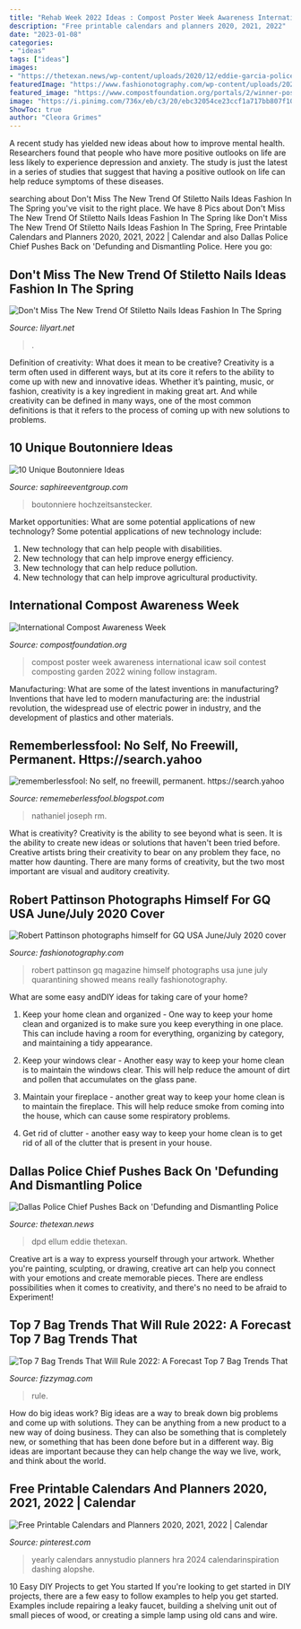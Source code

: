 ```yaml
---
title: "Rehab Week 2022 Ideas : Compost Poster Week Awareness International Icaw Soil Contest Composting Garden 2022 Wining Follow Instagram"
description: "Free printable calendars and planners 2020, 2021, 2022"
date: "2023-01-08"
categories:
- "ideas"
tags: ["ideas"]
images:
- "https://thetexan.news/wp-content/uploads/2020/12/eddie-garcia-police-chief.jpg"
featuredImage: "https://www.fashionotography.com/wp-content/uploads/2020/06/Robert-Pattinson-photographs-himself-for-GQ-USA-June-July-2020-cover-11.jpg"
featured_image: "https://www.compostfoundation.org/portals/2/winner-poster-2015.jpg"
image: "https://i.pinimg.com/736x/eb/c3/20/ebc32054ce23ccf1a717bb807f10e846.jpg"
ShowToc: true
author: "Cleora Grimes"
---
```



A recent study has yielded new ideas about how to improve mental health. Researchers found that people who have more positive outlooks on life are less likely to experience depression and anxiety. The study is just the latest in a series of studies that suggest that having a positive outlook on life can help reduce symptoms of these diseases.

	

		
searching about Don&#039;t Miss The New Trend Of Stiletto Nails Ideas Fashion In The Spring you've visit to the right place. We have 8 Pics about Don&#039;t Miss The New Trend Of Stiletto Nails Ideas Fashion In The Spring like Don&#039;t Miss The New Trend Of Stiletto Nails Ideas Fashion In The Spring, Free Printable Calendars and Planners 2020, 2021, 2022 | Calendar and also Dallas Police Chief Pushes Back on &#039;Defunding and Dismantling Police. Here you go:
		
    
## Don&#039;t Miss The New Trend Of Stiletto Nails Ideas Fashion In The Spring

<img loading=lazy src="https://lilyart.net/wp-content/uploads/2020/04/32-3.jpg" onerror="this.onerror=null;this.src='https://tse3.mm.bing.net/th?id=OIP.OkLHyuYh5gKSsAzgKtdokAHaKU&amp;pid=15.1';" alt="Don&#039;t Miss The New Trend Of Stiletto Nails Ideas Fashion In The Spring">

_Source: lilyart.net_

>. 

	

Definition of creativity: What does it mean to be creative?
Creativity is a term often used in different ways, but at its core it refers to the ability to come up with new and innovative ideas. Whether it’s painting, music, or fashion, creativity is a key ingredient in making great art. And while creativity can be defined in many ways, one of the most common definitions is that it refers to the process of coming up with new solutions to problems.

    
## 10 Unique Boutonniere Ideas

<img loading=lazy src="https://www.saphireeventgroup.com/wp-content/uploads/files/2414/5694/2700/unique_boutonniere_9.jpg" onerror="this.onerror=null;this.src='https://tse1.mm.bing.net/th?id=OIP.FImlgpXz9nJO5Ikf74aCywAAAA&amp;pid=15.1';" alt="10 Unique Boutonniere Ideas">

_Source: saphireeventgroup.com_

>boutonniere hochzeitsanstecker. 

	

Market opportunities: What are some potential applications of new technology?
Some potential applications of new technology include: 
1. New technology that can help people with disabilities. 
2. New technology that can help improve energy efficiency. 
3. New technology that can help reduce pollution. 
4. New technology that can help improve agricultural productivity.

    
## International Compost Awareness Week

<img loading=lazy src="https://www.compostfoundation.org/portals/2/winner-poster-2015.jpg" onerror="this.onerror=null;this.src='https://tse4.mm.bing.net/th?id=OIP.4nSsZg-oKvWiOtBRsbFPLAHaKf&amp;pid=15.1';" alt="International Compost Awareness Week">

_Source: compostfoundation.org_

>compost poster week awareness international icaw soil contest composting garden 2022 wining follow instagram. 

	

Manufacturing: What are some of the latest inventions in manufacturing?
Inventions that have led to modern manufacturing are: the industrial revolution, the widespread use of electric power in industry, and the development of plastics and other materials.

    
## Rememberlessfool: No Self, No Freewill, Permanent. Https://search.yahoo

<img loading=lazy src="https://1.bp.blogspot.com/-0pEkuY0Q-RM/Xj4B_f4iipI/AAAAAAAAce8/RV1OFDMI-i8qHaQgYEDvUgvrJB4DRQDCwCLcBGAsYHQ/s1600/Untitled383.png" onerror="this.onerror=null;this.src='https://tse2.mm.bing.net/th?id=OIP.VPMdD8PYzn0xRh5l8rCvCwHaEK&amp;pid=15.1';" alt="rememberlessfool: No self, no freewill, permanent. https://search.yahoo">

_Source: rememeberlessfool.blogspot.com_

>nathaniel joseph rm. 

	

What is creativity?
Creativity is the ability to see beyond what is seen. It is the ability to create new ideas or solutions that haven't been tried before. Creative artists bring their creativity to bear on any problem they face, no matter how daunting. There are many forms of creativity, but the two most important are visual and auditory creativity.

    
## Robert Pattinson Photographs Himself For GQ USA June/July 2020 Cover

<img loading=lazy src="https://www.fashionotography.com/wp-content/uploads/2020/06/Robert-Pattinson-photographs-himself-for-GQ-USA-June-July-2020-cover-11.jpg" onerror="this.onerror=null;this.src='https://tse3.mm.bing.net/th?id=OIP.rAsMDFpOcs-LIhxSy0m0zQHaKR&amp;pid=15.1';" alt="Robert Pattinson photographs himself for GQ USA June/July 2020 cover">

_Source: fashionotography.com_

>robert pattinson gq magazine himself photographs usa june july quarantining showed means really fashionotography. 

	

What are some easy andDIY ideas for taking care of your home?
1. Keep your home clean and organized - One way to keep your home clean and organized is to make sure you keep everything in one place. This can include having a room for everything, organizing by category, and maintaining a tidy appearance.
2. Keep your windows clear - Another easy way to keep your home clean is to maintain the windows clear. This will help reduce the amount of dirt and pollen that accumulates on the glass pane.

3. Maintain your fireplace - another great way to keep your home clean is to maintain the fireplace. This will help reduce smoke from coming into the house, which can cause some respiratory problems.

4. Get rid of clutter - another easy way to keep your home clean is to get rid of all of the clutter that is present in your house.

    
## Dallas Police Chief Pushes Back On &#039;Defunding And Dismantling Police

<img loading=lazy src="https://thetexan.news/wp-content/uploads/2020/12/eddie-garcia-police-chief.jpg" onerror="this.onerror=null;this.src='https://tse1.mm.bing.net/th?id=OIP.P-f563f-2OOzVf_mg3dv1QHaEK&amp;pid=15.1';" alt="Dallas Police Chief Pushes Back on &#039;Defunding and Dismantling Police">

_Source: thetexan.news_

>dpd ellum eddie thetexan. 

	

Creative art is a way to express yourself through your artwork. Whether you're painting, sculpting, or drawing, creative art can help you connect with your emotions and create memorable pieces. There are endless possibilities when it comes to creativity, and there's no need to be afraid to Experiment!

    
## Top 7 Bag Trends That Will Rule 2022: A Forecast Top 7 Bag Trends That

<img loading=lazy src="http://fizzymag.com/uploads/article/inside_top_image/20c84e3f-fc7b-44c3-9658-b15d2acbc0cd/bag-trends.jpg" onerror="this.onerror=null;this.src='https://tse1.mm.bing.net/th?id=OIP.-K2ckH9En-oTE16b5znOkwHaD6&amp;pid=15.1';" alt="Top 7 Bag Trends That Will Rule 2022: A Forecast Top 7 Bag Trends That">

_Source: fizzymag.com_

>rule. 

	

How do big ideas work?
Big ideas are a way to break down big problems and come up with solutions. They can be anything from a new product to a new way of doing business. They can also be something that is completely new, or something that has been done before but in a different way. Big ideas are important because they can help change the way we live, work, and think about the world.

    
## Free Printable Calendars And Planners 2020, 2021, 2022 | Calendar

<img loading=lazy src="https://i.pinimg.com/736x/eb/c3/20/ebc32054ce23ccf1a717bb807f10e846.jpg" onerror="this.onerror=null;this.src='https://tse2.mm.bing.net/th?id=OIP.axMR5Omq-pH-wrxoVczRVQHaKL&amp;pid=15.1';" alt="Free Printable Calendars and Planners 2020, 2021, 2022 | Calendar">

_Source: pinterest.com_

>yearly calendars annystudio planners hra 2024 calendarinspiration dashing alopshe. 

	

10 Easy DIY Projects to get You started
If you're looking to get started in DIY projects, there are a few easy to follow examples to help you get started. Examples include repairing a leaky faucet, building a shelving unit out of small pieces of wood, or creating a simple lamp using old cans and wire.


